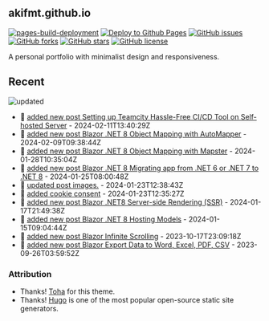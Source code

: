 ## akifmt.github.io

[![pages-build-deployment](https://github.com/akifmt/akifmt.github.io/actions/workflows/pages/pages-build-deployment/badge.svg)](https://github.com/akifmt/akifmt.github.io/actions/workflows/pages/pages-build-deployment)
[![Deploy to Github Pages](https://github.com/akifmt/akifmt.github.io/actions/workflows/deploy-site.yaml/badge.svg)](https://github.com/akifmt/akifmt.github.io/actions/workflows/deploy-site.yaml)
[![GitHub issues](https://img.shields.io/github/issues/akifmt/akifmt.github.io)](https://github.com/akifmt/akifmt.github.io/issues)
[![GitHub forks](https://img.shields.io/github/forks/akifmt/akifmt.github.io)](https://github.com/akifmt/akifmt.github.io/network)
[![GitHub stars](https://img.shields.io/github/stars/akifmt/akifmt.github.io)](https://github.com/akifmt/akifmt.github.io/stargazers)
[![GitHub license](https://img.shields.io/github/license/akifmt/akifmt.github.io)](https://github.com/akifmt/akifmt.github.io/blob/master/LICENSE)

A personal portfolio with minimalist design and responsiveness.


## Recent

<!-- Latest_Commits_Start -->
![updated](https://img.shields.io/badge/Updated-Sun%20Feb%2011%202024%2013%3A42%3A26%20GMT%2B0000%20(Coordinated%20Universal%20Time)-blue.svg)
- :page_facing_up: [added new post Setting up Teamcity Hassle-Free CI/CD Tool on Self-hosted Server](https://github.com/akifmt/akifmt.github.io/commit/bd235f7aba436be199cd922136034211c2cb33f8) - 2024-02-11T13:40:29Z 
- :page_facing_up: [added new post Blazor .NET 8 Object Mapping with AutoMapper](https://github.com/akifmt/akifmt.github.io/commit/05516b0fc6e325cf5b29361722bcad85aa2b857a) - 2024-02-09T09:38:44Z 
- :page_facing_up: [added new post Blazor .NET 8 Object Mapping with Mapster](https://github.com/akifmt/akifmt.github.io/commit/a1b19e2b0c7f55a0af38bac38004c17dd7451111) - 2024-01-28T10:35:04Z 
- :page_facing_up: [added new post Blazor .NET 8 Migrating app from .NET 6 or .NET 7 to .NET 8](https://github.com/akifmt/akifmt.github.io/commit/3ebc882b9d742f1b18959e2f8e442267e9f5f18c) - 2024-01-25T08:00:48Z 
- :page_facing_up: [updated post images.](https://github.com/akifmt/akifmt.github.io/commit/9a97aaf6486c90b6b1b8d0be205887e135471450) - 2024-01-23T12:38:43Z 
- :page_facing_up: [added cookie consent](https://github.com/akifmt/akifmt.github.io/commit/51e7732dc3752ba95ad4c0135b22608f75b57d30) - 2024-01-23T12:35:27Z 
- :page_facing_up: [added new post Blazor .NET8 Server-side Rendering (SSR)](https://github.com/akifmt/akifmt.github.io/commit/f8907e873806ead1bdb01f5dd35dda60ee7559bf) - 2024-01-17T21:49:38Z 
- :page_facing_up: [added new post Blazor .NET 8 Hosting Models](https://github.com/akifmt/akifmt.github.io/commit/e0bb99196a6a463734eb7c53856e13748d9f67c2) - 2024-01-15T09:04:44Z 
- :page_facing_up: [added new post Blazor Infinite Scrolling](https://github.com/akifmt/akifmt.github.io/commit/3d054657af2f2aeffd3197cadd40298cd8603025) - 2023-10-17T23:09:18Z 
- :page_facing_up: [added new post Blazor Export Data to Word, Excel, PDF, CSV](https://github.com/akifmt/akifmt.github.io/commit/16f29342dc51a84886d8079dbe6e79b95829682d) - 2023-09-26T03:59:52Z 
<!-- Latest_Commits_End -->

### Attribution

- Thanks! [Toha](https://github.com/hugo-toha/toha) for this theme.
- Thanks! [Hugo](https://gohugo.io/) is one of the most popular open-source static site generators.
